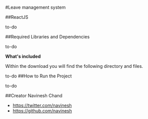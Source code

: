 #Leave management system

##ReactJS

to-do

##Required Libraries and Dependencies

to-do

**What's included**

Within the download you will find the following directory and files.

to-do
##How to Run the Project

to-do

##Creator
Navinesh Chand
* https://twitter.com/navinesh
* https://github.com/navinesh
